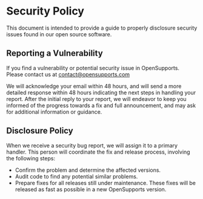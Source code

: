 # Security Policy
This document is intended to provide a guide to properly disclosure security issues found in our open source software.

## Reporting a Vulnerability

If you find a vulnerability or potential security issue in OpenSupports. Please contact us at contact@opensupports.com

We will acknowledge your email within 48 hours, and will send a more detailed response within 48 hours indicating the next steps in handling your report. After the initial reply to your report, we will endeavor to keep you informed of the progress towards a fix and full announcement, and may ask for additional information or guidance.

## Disclosure Policy

When we receive a security bug report, we will assign it to a
primary handler. This person will coordinate the fix and release process,
involving the following steps:

  * Confirm the problem and determine the affected versions.
  * Audit code to find any potential similar problems.
  * Prepare fixes for all releases still under maintenance. These fixes will be
    released as fast as possible in a new OpenSupports version.
